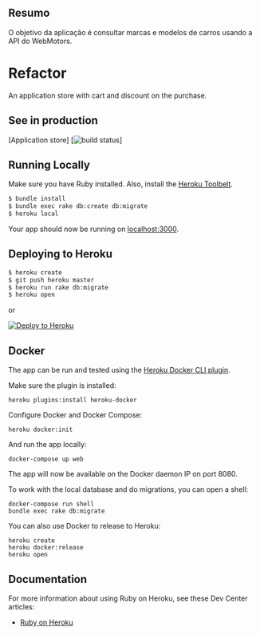 ## Resumo

O objetivo da aplicação é consultar marcas e modelos de carros usando a API do WebMotors.

# Refactor

An application store with cart and discount on the purchase.

## See in production
[Application store]
[![build status](https://img.shields.io/travis/heroku/react-refetch/master.svg?style=flat-square)]

## Running Locally

Make sure you have Ruby installed.  Also, install the [Heroku Toolbelt](https://toolbelt.heroku.com/).

```sh
$ bundle install
$ bundle exec rake db:create db:migrate
$ heroku local
```

Your app should now be running on [localhost:3000](http://localhost:3000/).

## Deploying to Heroku

```sh
$ heroku create
$ git push heroku master
$ heroku run rake db:migrate
$ heroku open
```

or

[![Deploy to Heroku](https://www.herokucdn.com/deploy/button.png)](https://heroku.com/deploy)

## Docker

The app can be run and tested using the [Heroku Docker CLI plugin](https://devcenter.heroku.com/articles/introduction-local-development-with-docker).

Make sure the plugin is installed:

    heroku plugins:install heroku-docker

Configure Docker and Docker Compose:

    heroku docker:init

And run the app locally:

    docker-compose up web

The app will now be available on the Docker daemon IP on port 8080.

To work with the local database and do migrations, you can open a shell:

    docker-compose run shell
    bundle exec rake db:migrate

You can also use Docker to release to Heroku:

    heroku create
    heroku docker:release
    heroku open

## Documentation

For more information about using Ruby on Heroku, see these Dev Center articles:

- [Ruby on Heroku](https://devcenter.heroku.com/categories/ruby)

